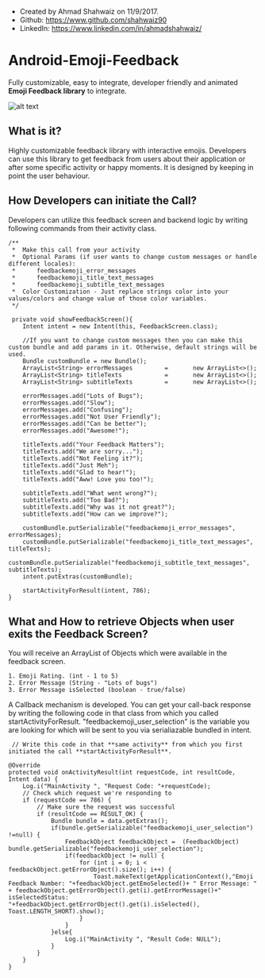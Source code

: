 
 * Created by Ahmad Shahwaiz on 11/9/2017.
 * Github: https://www.github.com/shahwaiz90
 * LinkedIn: https://www.linkedin.com/in/ahmadshahwaiz/
 
 
 # Android-Emoji-Feedback
Fully customizable, easy to integrate, developer friendly and animated **Emoji Feedback library** to integrate.

![alt text](https://i.imgflip.com/1z2z2r.gif) 

 ## What is it?
Highly customizable feedback library with interactive emojis. Developers can use this library to get feedback from users about their application or after some specific activity or happy moments. It is designed by keeping in point the user behaviour. 
		
 ## How Developers can initiate the Call?
Developers can utilize this feedback screen and backend logic by writing following commands from their activity class.
	  
	/**
	 *	Make this call from your activity
	 *  Optional Params (if user wants to change custom messages or handle different locales):
	 *      feedbackemoji_error_messages
	 *      feedbackemoji_title_text_messages
	 *      feedbackemoji_subtitle_text_messages
	 *  Color Customization - Just replace strings color into your values/colors and change value of those color variables.
	 */
	 
	 private void showFeedbackScreen(){
		Intent intent = new Intent(this, FeedbackScreen.class);
		
		//If you want to change custom messages then you can make this custom bundle and add params in it. Otherwise, default strings will be used.
		Bundle customBundle = new Bundle();				 
		ArrayList<String> errorMessages         =       new ArrayList<>();    
		ArrayList<String> titleTexts            =       new ArrayList<>();    
		ArrayList<String> subtitleTexts         =       new ArrayList<>();    

		errorMessages.add("Lots of Bugs");			 
		errorMessages.add("Slow");		 
		errorMessages.add("Confusing");		 
		errorMessages.add("Not User Friendly");		 
		errorMessages.add("Can be better");		 
		errorMessages.add("Awesome!");		 

		titleTexts.add("Your Feedback Matters");		 
		titleTexts.add("We are sorry...");		 
		titleTexts.add("Not Feeling it?");		 		
		titleTexts.add("Just Meh");		 
		titleTexts.add("Glad to hear!");		 
		titleTexts.add("Aww! Love you too!");		 

		subtitleTexts.add("What went wrong?");		 
		subtitleTexts.add("Too Bad?");		 
		subtitleTexts.add("Why was it not great?");		 
		subtitleTexts.add("How can we improve?");		 

		customBundle.putSerializable("feedbackemoji_error_messages", errorMessages);  
		customBundle.putSerializable("feedbackemoji_title_text_messages", titleTexts);  
		customBundle.putSerializable("feedbackemoji_subtitle_text_messages", subtitleTexts); 
		intent.putExtras(customBundle);		 
		
		startActivityForResult(intent, 786); 
	}
 		
## What and How to retrieve Objects when user exits the Feedback Screen?

You will receive an ArrayList of Objects which were available in the feedback screen.

	1. Emoji Rating. (int - 1 to 5)
	2. Error Message (String - "Lots of bugs")
	3. Error Message isSelected (boolean - true/false)
	
A Callback mechanism is developed. You can get your call-back response by writing the following code in that class from which you called startActivityForResult. 
"feedbackemoji_user_selection" is the variable you are looking for which will be sent to you via serialiazable bundled in intent.
		
	 // Write this code in that **same activity** from which you first initiated the call **startActivityForResult**.
	 
	@Override
	protected void onActivityResult(int requestCode, int resultCode, Intent data) {
        Log.i("MainActivity ", "Request Code: "+requestCode);
        // Check which request we're responding to
        if (requestCode == 786) {
            // Make sure the request was successful
            if (resultCode == RESULT_OK) {
                Bundle bundle = data.getExtras();
                if(bundle.getSerializable("feedbackemoji_user_selection") !=null) {
                    FeedbackObject feedbackObject =  (FeedbackObject) bundle.getSerializable("feedbackemoji_user_selection");
                    if(feedbackObject != null) {
                        for (int i = 0; i < feedbackObject.getErrorObject().size(); i++) {
                            Toast.makeText(getApplicationContext(),"Emoji Feedback Number: "+feedbackObject.getEmoSelected()+ " Error Message: " + feedbackObject.getErrorObject().get(i).getErrorMessage()+" isSelectedStatus: "+feedbackObject.getErrorObject().get(i).isSelected(), Toast.LENGTH_SHORT).show();
                        }
                    }
                }else{
                    Log.i("MainActivity ", "Result Code: NULL");
                }
            }
        }
    }
